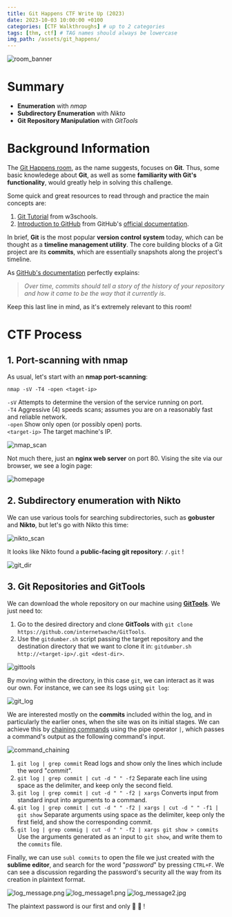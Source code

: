 ```yaml
---
title: Git Happens CTF Write Up (2023)
date: 2023-10-03 10:00:00 +0100
categories: [CTF Walkthroughs] # up to 2 categories
tags: [thm, ctf] # TAG names should always be lowercase
img_path: /assets/git_happens/
---
```

![room_banner](git_happens_banner.png)

# Summary

- **Enumeration** with _nmap_
- **Subdirectory Enumeration** with _Nikto_
- **Git Repository Manipulation** with _GitTools_

# Background Information

The [Git Happens room](https://tryhackme.com/room/githappens), as the name suggests, focuses on **Git**. Thus, some basic knowledege about **Git**, as well as some **familiarity with Git's functionality**, would greatly help in solving this challenge. 

Some quick and great resources to read through and practice the main concepts are:
1. [Git Tutorial](https://www.w3schools.com/git/default.asp?remote=github) from w3schools.
2. [Introduction to GitHub](https://github.com/skills/introduction-to-github#introduction-to-github) from GitHub's [official documentation](https://github.com/git-guides#getting-started-with-git).

In brief, **Git** is the most popular **version control system** today, which can be thought as a **timeline management utility**. The core building blocks of a Git project are its **commits**, which are essentially snapshots along the project's timeline. 

As [GitHub's documentation](https://github.com/git-guides/git-commit) perfectly explains: 

>*Over time, commits should tell a story of the history of your repository and how it came to be the way that it currently is*.

Keep this last line in mind, as it's extremely relevant to this room!

# CTF Process

## 1. Port-scanning with nmap

As usual, let's start with an **nmap port-scanning**:
```shell
nmap -sV -T4 -open <taget-ip>
````
`-sV` Attempts to determine the version of the service running on port.  
`-T4` Aggressive (4) speeds scans; assumes you are on a reasonably fast and reliable network.    
`-open` Show only open (or possibly open) ports.   
`<target-ip>` The target machine's IP. 

![nmap_scan](nmap-scan.jpg)

Not much there, just an **nginx web server** on port 80. Vising the site via our browser, we see a login page:

![homepage](homepage.png)

## 2. Subdirectory enumeration with Nikto

We can use various tools for searching subdirectories, such as **gobuster** and **Nikto**, but let's go with Nikto this time:

![nikto_scan](nikto_scan.jpg)

It looks like Nikto found a **public-facing git repository**: `/.git` ! 

![git_dir](git_dir.png)

## 3. Git Repositories and GitTools

We can download the whole repository on our machine using [**GitTools**](https://github.com/internetwache/GitTools). We just need to:
1. Go to the desired directory and clone **GitTools** with `git clone https://github.com/internetwache/GitTools`.
2. Use the `gitdumber.sh` script passing the target repository and the destination directory that we want to clone it in: `gitdumber.sh http://<target-ip>/.git <dest-dir>`.

![gittools](git_clone.jpg)

By moving within the directory, in this case `git`, we can interact as it was our own. For instance, we can see its logs using `git log`:

![git_log](git_log.png)

We are interested mostly on the **commits** included within the log, and in particularly the earlier ones, when the site was on its initial stages. We can achieve this by [chaining commands](https://www.diskinternals.com/linux-reader/bash-chain-commands/#:~:text=Chaining%20usually%20means%20binding%20things,by%20simply%20introducing%20an%20operator.) using the pipe operator `|`, which passes a command's output as the following command's input.

![command_chaining](git_commits_file.jpg)
1. `git log | grep commit` Read logs and show only the lines which include the word "_commit_".
2. `git log | grep commit | cut -d " " -f2` Separate each line using space as the delimiter, and keep only the second field.
3. `git log | grep commit | cut -d " " -f2 | xargs` Converts input from standard input into arguments to a command.
4. `git log | grep commit | cut -d " " -f2 | xargs | cut -d " " -f1 | git show` Separate arguments using space as the delimiter, keep only the first field, and show the corresponding commit.
5. `git log | grep commig | cut -d " " -f2 | xargs git show > commits` Use the arguments generated as an input to `git show`, and write them to the `commits` file. 

Finally, we can use `subl commits` to open the file we just created with the **sublime editor**, and search for the word "_password_" by pressing `CTRL+F`. We can see a discussion regarding the password's security all the way from its creation in plaintext format.

![log_message.png](log_message.png)
![log_message1.png](log_message1.png)
![log_message2.jpg](log_message2.jpg)

The plaintext password is our first and only 🚩 🥂 !
